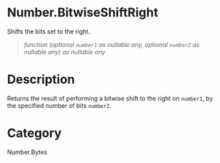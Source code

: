 ﻿# Number.BitwiseShiftRight
Shifts the bits set to the right.
> _function (optional <code>number1</code> as nullable any, optional <code>number2</code> as nullable any) as nullable any_
# Description 
Returns the result of performing a bitwise shift to the right on <code>number1</code>, by the specified number of bits <code>number2</code>.

# Category 
Number.Bytes
